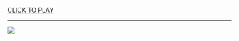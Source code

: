 
<a href="https://premium76.site?title=baseball_games_unblocked&ref=13M">CLICK TO PLAY</a></h3>
<hr>

<a href="https://premium76.site?title=baseball_games_unblocked&ref=13M"><img src="https://clearcache.store/games.png"></a>


